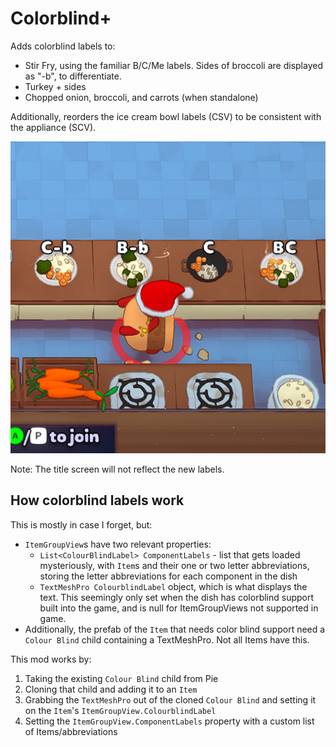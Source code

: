 # Colorblind+

Adds colorblind labels to:
* Stir Fry, using the familiar B/C/Me labels. Sides of broccoli are displayed as "-b", to differentiate.
* Turkey + sides
* Chopped onion, broccoli, and carrots (when standalone)

Additionally, reorders the ice cream bowl labels (CSV) to be consistent with the appliance (SCV).

![preview](./img/preview.png)


Note: The title screen will not reflect the new labels.

## How colorblind labels work

This is mostly in case I forget, but:

* `ItemGroupView`s have two relevant properties:
    * `List<ColourBlindLabel> ComponentLabels` - list that gets loaded mysteriously, with `Item`s and their one or two letter abbreviations, storing the letter abbreviations for each component in the dish
    * `TextMeshPro ColourblindLabel` object, which is what displays the text. This seemingly only set when the dish has colorblind support built into the game, and is null for ItemGroupViews not supported in game.
* Additionally, the prefab of the `Item` that needs color blind support need a `Colour Blind` child containing a TextMeshPro. Not all Items have this.

This mod works by:
1. Taking the existing `Colour Blind` child from Pie
2. Cloning that child and adding it to an `Item`
3. Grabbing the `TextMeshPro` out of the cloned `Colour Blind` and setting it on the `Item`'s `ItemGroupView.ColourblindLabel`
4. Setting the `ItemGroupView.ComponentLabels` property with a custom list of Items/abbreviations
